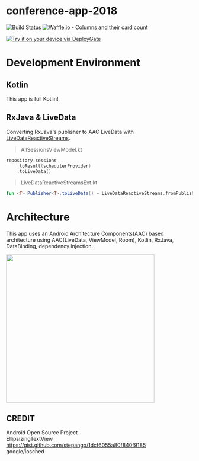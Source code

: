 # conference-app-2018
[![Build Status](https://www.bitrise.io/app/c0c3f0c3b3434a75/status.svg?token=8tTg_s4Konukhj_yKYDi0Q&branch=master)](https://www.bitrise.io/app/c0c3f0c3b3434a75)
[![Waffle.io - Columns and their card count](https://badge.waffle.io/a55261b87ae865ad8c0b50404bb482b185fe3dcb034c5a644a007802094a92f5.svg?columns=all)](https://waffle.io/takahirom/conference-app-2018)


[<img src="https://dply.me/xt08ja/button/large" alt="Try it on your device via DeployGate">](https://dply.me/xt08ja#install)
# Development Environment

## Kotlin
This app is full Kotlin!

## RxJava & LiveData
Converting RxJava's publisher to AAC LiveData with [LiveDataReactiveStreams](https://developer.android.com/reference/android/arch/lifecycle/LiveDataReactiveStreams.html).


> AllSessionsViewModel.kt

```kotlin
repository.sessions
    .toResult(schedulerProvider)
    .toLiveData()
```

> LiveDataReactiveStreamsExt.kt

```kotlin
fun <T> Publisher<T>.toLiveData() = LiveDataReactiveStreams.fromPublisher(this)
```


# Architecture
This app uses an Android Architecture Components(AAC) based architecture using AAC(LiveData, ViewModel, Room), Kotlin, RxJava, DataBinding, dependency injection.

<image src="https://user-images.githubusercontent.com/1386930/34080607-5b5f1caa-e384-11e7-99d9-b01c4f26b162.png" width="400" />


## CREDIT
Android Open Source Project  
EllipsizingTextView  
https://gist.github.com/stepango/1dcf6055a80f840f9185  
google/iosched  
